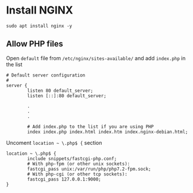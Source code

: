 # Install NGINX

```
sudo apt install nginx -y
```

## Allow PHP files

Open `default` file from `/etc/nginx/sites-available/` and add `index.php` in the list 

```
# Default server configuration
#
server {
        listen 80 default_server;
        listen [::]:80 default_server;

		.
		.
		.

        # Add index.php to the list if you are using PHP
        index index.php index.html index.htm index.nginx-debian.html;
```

Uncoment `location ~ \.php$ {` section

```
location ~ \.php$ {
		include snippets/fastcgi-php.conf;
		# With php-fpm (or other unix sockets):
		fastcgi_pass unix:/var/run/php/php7.2-fpm.sock;
		# With php-cgi (or other tcp sockets):
		fastcgi_pass 127.0.0.1:9000;
}
```